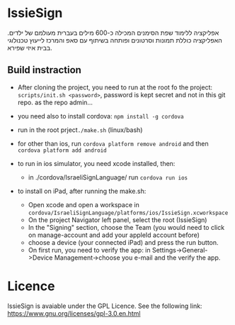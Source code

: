# IssieSign
אפליקציה ללימוד שפת הסימנים המכילה כ-600 מילים בעברית מעולמם של ילדים. האפליקציה כוללת תמונות וסרטונים ופותחה בשיתוף עם סאפ והמרכז לייעוץ טכנולוגי בבית איזי שפירא.

## Build instraction

* After cloning the project, you need to run at the root fo the project: `scripts/init.sh <password>`, password is kept secret and not in this git repo. as the repo admin...
* you need also to install cordova: `npm install -g cordova`
* run in the root prject`./make.sh` (linux/bash) 
* for other than ios, run `cordova platform remove android` and then `cordova platform add android`

* to run in ios simulator, you need xcode installed, then:
  * in ./cordova/IsraeliSignLanguage/ run `cordova run ios`
  
* to install on iPad, after running the make.sh:
  * Open xcode and open a workspace in `cordova/IsraeliSignLanguage/platforms/ios/IssieSign.xcworkspace`
  * On the project Navigator left panel, select the root (IssieSign)
  * In the "Signing" section, choose the Team (you would need to click on manage-account and add your appleId account before)
  * choose a device (your connected iPad) and press the run button.
  * On first run, you need to verify the app: in Settings->General->Device Management->choose you e-mail and the verify the app.
  
  

# Licence
IssieSign is avaiable under the GPL Licence. See the following link: https://www.gnu.org/licenses/gpl-3.0.en.html